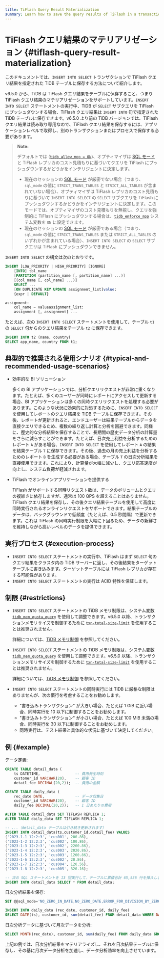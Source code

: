 ```yaml
---
title: TiFlash Query Result Materialization
summary: Learn how to save the query results of TiFlash in a transaction.
---
```


# TiFlash クエリ結果のマテリアリゼーション {#tiflash-query-result-materialization}

このドキュメントでは、`INSERT INTO SELECT` トランザクションで TiFlash クエリ結果を指定された TiDB テーブルに保存する方法について紹介します。

v6.5.0 から、TiDB は TiFlash クエリ結果をテーブルに保存すること、つまり TiFlash クエリ結果のマテリアリゼーションをサポートしています。`INSERT INTO SELECT` ステートメントの実行中、TiDB が `SELECT` サブクエリを TiFlash にプッシュダウンする場合、TiFlash クエリ結果は `INSERT INTO` 句で指定された TiDB テーブルに保存できます。v6.5.0 より前の TiDB バージョンでは、TiFlash クエリ結果は読み取り専用なので、TiFlash クエリ結果を保存するには、アプリケーションレベルで取得し、別のトランザクションまたはプロセスで保存する必要があります。

> **Note:**
>
> デフォルトでは ([`tidb_allow_mpp = ON`](/system-variables.md#tidb_allow_mpp-new-in-v50))、オプティマイザは [SQL モード](/sql-mode.md) と TiFlash レプリカのコスト見積もりに基づいてクエリを TiFlash にプッシュダウンするかどうかをインテリジェントに決定します。
>
> - 現在のセッションの [SQL モード](/sql-mode.md) が厳密でない場合（つまり、`sql_mode` の値に `STRICT_TRANS_TABLES` と `STRICT_ALL_TABLES` が含まれていない場合）、オプティマイザは TiFlash レプリカのコスト見積もりに基づいて `INSERT INTO SELECT` の `SELECT` サブクエリを TiFlash にプッシュダウンするかどうかをインテリジェントに決定します。このモードでは、オプティマイザのコスト見積もりを無視し、クエリを強制的に TiFlash にプッシュダウンする場合は、[`tidb_enforce_mpp`](/system-variables.md#tidb_enforce_mpp-new-in-v51) システム変数を `ON` に設定できます。
> - 現在のセッションの [SQL モード](/sql-mode.md) が厳密である場合（つまり、`sql_mode` の値に `STRICT_TRANS_TABLES` または `STRICT_ALL_TABLES` のいずれかが含まれている場合）、`INSERT INTO SELECT` の `SELECT` サブクエリは TiFlash にプッシュダウンできません。

`INSERT INTO SELECT` の構文は次のとおりです。

```sql
INSERT [LOW_PRIORITY | HIGH_PRIORITY] [IGNORE]
    [INTO] tbl_name
    [PARTITION (partition_name [, partition_name] ...)]
    [(col_name [, col_name] ...)]
    SELECT ...
    [ON DUPLICATE KEY UPDATE assignment_list]value:
    {expr | DEFAULT}

assignment:
    col_name = valueassignment_list:
    assignment [, assignment] ...
```

たとえば、次の `INSERT INTO SELECT` ステートメントを使用して、テーブル `t1` の `SELECT` 句からのクエリ結果をテーブル `t2` に保存できます。

```sql
INSERT INTO t2 (name, country)
SELECT app_name, country FROM t1;
```

## 典型的で推奨される使用シナリオ {#typical-and-recommended-usage-scenarios}

- 効率的な BI ソリューション

  多くの BI アプリケーションでは、分析クエリリクエストが非常に重くなります。たとえば、多くのユーザーが同時にレポートにアクセスして更新する場合、BI アプリケーションは多くの同時クエリリクエストを処理する必要があります。このような状況に効果的に対処するために、`INSERT INTO SELECT` を使用してレポートのクエリ結果を TiDB テーブルに保存できます。その後、レポートが更新されると、エンドユーザーは結果テーブルからデータを直接クエリできるため、複数の繰り返し計算と分析を回避できます。同様に、歴史的な分析結果を保存することで、長期間の歴史データ分析の計算量をさらに減らすことができます。たとえば、日次売上利益を分析するためのレポート `A` がある場合、`INSERT INTO SELECT` を使用してレポート `A` の結果を結果テーブル `T` に保存できます。その後、過去の月の売上利益を分析するためのレポート `B` を生成する必要がある場合、テーブル `T` の日次分析結果を直接使用できます。これにより、計算量が大幅に減少し、クエリ応答速度が向上し、システム負荷が軽減されます。

- TiFlash でオンラインアプリケーションを提供する

  TiFlash がサポートする同時リクエスト数は、データのボリュームとクエリの複雑さに依存しますが、通常は 100 QPS を超えることはありません。TiFlash クエリ結果を保存し、その後クエリ結果テーブルを使用して高度に同時実行されるオンラインリクエストをサポートできます。結果テーブルのデータは、バックグラウンドで低頻度（たとえば、0.5 秒間隔）で更新できます。これは TiFlash の同時実行制限を大幅に下回るため、データの新鮮さを維持しながら高いレベルのデータを提供できます。

## 実行プロセス {#execution-process}

- `INSERT INTO SELECT` ステートメントの実行中、TiFlash はまず `SELECT` 句のクエリ結果をクラスタ内の TiDB サーバーに返し、その後結果をターゲットテーブルに書き込みます。ターゲットテーブルには TiFlash レプリカが存在する可能性があります。
- `INSERT INTO SELECT` ステートメントの実行は ACID 特性を保証します。

## 制限 {#restrictions}

<CustomContent platform="tidb">

- `INSERT INTO SELECT` ステートメントの TiDB メモリ制限は、システム変数 [`tidb_mem_quota_query`](/system-variables.md#tidb_mem_quota_query) を使用して調整できます。v6.5.0 以降、トランザクションメモリサイズを制御するために [`txn-total-size-limit`](/tidb-configuration-file.md#txn-total-size-limit) を使用することは推奨されません。

  詳細については、[TiDB メモリ制御](/configure-memory-usage.md) を参照してください。

</CustomContent>

<CustomContent platform="tidb-cloud">

- `INSERT INTO SELECT` ステートメントの TiDB メモリ制限は、システム変数 [`tidb_mem_quota_query`](/system-variables.md#tidb_mem_quota_query) を使用して調整できます。v6.5.0 以降、トランザクションメモリサイズを制御するために [`txn-total-size-limit`](https://docs.pingcap.com/tidb/stable/tidb-configuration-file#txn-total-size-limit) を使用することは推奨されません。

  詳細については、[TiDB メモリ制御](https://docs.pingcap.com/tidb/stable/configure-memory-usage) を参照してください。

</CustomContent>

- `INSERT INTO SELECT` ステートメントの同時実行には TiDB に厳格な制限はありませんが、次の慣行を考慮することをお勧めします。

  - "書き込みトランザクション" が大きい場合、たとえば 1 GiB に近い場合、同時実行を 10 以下に制御することをお勧めします。
  - "書き込みトランザクション" が小さい場合、たとえば 100 MiB 未満の場合、同時実行を 30 以下に制御することをお勧めします。
  - 同時実行は、テスト結果と具体的な状況に基づいて決定してください。

## 例 {#example}

データ定義:

```sql
CREATE TABLE detail_data (
    ts DATETIME,                -- 費用発生時刻
    customer_id VARCHAR(20),    -- 顧客 ID
    detail_fee DECIMAL(20,2));  -- 費用の金額

CREATE TABLE daily_data (
    rec_date DATE,              -- データ収集日
    customer_id VARCHAR(20),    -- 顧客 ID
    daily_fee DECIMAL(20,2));   -- 1 日あたりの費用

ALTER TABLE detail_data SET TIFLASH REPLICA 1;
ALTER TABLE daily_data SET TIFLASH REPLICA 1;

-- ...（detail_data テーブルは引き続き更新されます）
INSERT INTO detail_data(ts,customer_id,detail_fee) VALUES
('2023-1-1 12:2:3', 'cus001', 200.86),
('2023-1-2 12:2:3', 'cus002', 100.86),
('2023-1-3 12:2:3', 'cus002', 2200.86),
('2023-1-4 12:2:3', 'cus003', 2020.86),
('2023-1-5 12:2:3', 'cus003', 1200.86),
('2023-1-6 12:2:3', 'cus002', 20.86),
('2023-1-7 12:2:3', 'cus004', 120.56),
('2023-1-8 12:2:3', 'cus005', 320.16);

-- 次の SQL ステートメントを 13 回実行して、テーブルに累積合計 65,536 行を挿入します。
INSERT INTO detail_data SELECT * FROM detail_data;
```

日次分析結果を保存:

```sql
SET @@sql_mode='NO_ZERO_IN_DATE,NO_ZERO_DATE,ERROR_FOR_DIVISION_BY_ZERO';

INSERT INTO daily_data (rec_date, customer_id, daily_fee)
SELECT DATE(ts), customer_id, sum(detail_fee) FROM detail_data WHERE DATE(ts) > DATE('2023-1-1 12:2:3') GROUP BY DATE(ts), customer_id;
```

日次分析データに基づいて月次データを分析:

```sql
SELECT MONTH(rec_date), customer_id, sum(daily_fee) FROM daily_data GROUP BY MONTH(rec_date), customer_id;
```

上記の例では、日次分析結果をマテリアライズし、それを日次結果テーブルに保存し、その基に月次データ分析を加速し、データ分析効率を向上させています。
